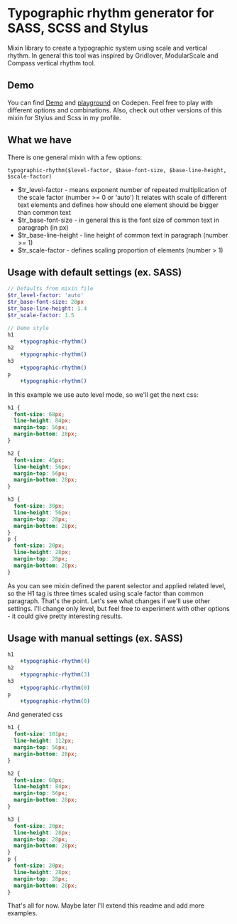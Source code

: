 # Typographic rhythm generator for SASS, SCSS and Stylus

Mixin library to create a typographic system using scale and vertical rhythm.
In general this tool was inspired by Gridlover, ModularScale and Compass vertical rhythm tool.

## Demo
You can find [Demo](http://codepen.io/orlovmax/pen/jbGwYW) and [playground](http://codepen.io/orlovmax/pen/RWZgJz) on Codepen. Feel free to play with different options and combinations. Also, check out other versions of this mixin for Stylus and Scss in my profile.

## What we have
There is one general mixin with a few options:

`typographic-rhythm($level-factor, $base-font-size, $base-line-height, $scale-factor)`

* $tr_level-factor - means exponent number of repeated multiplication of the scale factor (number >= 0 or 'auto')
It relates with scale of different text elements and defines how should one element should be bigger than common text
* $tr_base-font-size - in general this is the font size of common text in paragraph (in px)
* $tr_base-line-height - line height of common text in paragraph (number >= 1)
* $tr_scale-factor - defines scaling proportion of elements (number > 1)

## Usage with default settings (ex. SASS)
```sass
// Defaults from mixin file
$tr_level-factor: 'auto'
$tr_base-font-size: 20px
$tr_base-line-height: 1.4
$tr_scale-factor: 1.5

// Demo style
h1
	+typographic-rhythm()
h2
	+typographic-rhythm()
h3
	+typographic-rhythm()
p
	+typographic-rhythm()
```

In this example we use auto level mode, so we'll get the next css:

```css
h1 {
  font-size: 68px;
  line-height: 84px;
  margin-top: 56px;
  margin-bottom: 28px;
}

h2 {
  font-size: 45px;
  line-height: 56px;
  margin-top: 56px;
  margin-bottom: 28px;
}

h3 {
  font-size: 30px;
  line-height: 56px;
  margin-top: 28px;
  margin-bottom: 28px;
}
p {
  font-size: 20px;
  line-height: 28px;
  margin-top: 28px;
  margin-bottom: 28px;
}
```

As you can see mixin defined the parent selector and applied related level, so the H1 tag is three times scaled using scale factor than common paragraph. That's the point.
Let's see what changes if we'll use other settings. I'll change only level, but feel free to experiment with other options - it could give pretty interesting results.

## Usage with manual settings (ex. SASS)
```sass
h1
	+typographic-rhythm(4)
h2
	+typographic-rhythm(3)
h3
	+typographic-rhythm(0)
p
	+typographic-rhythm(0)
```

And generated css
```css
h1 {
  font-size: 101px;
  line-height: 112px;
  margin-top: 56px;
  margin-bottom: 28px;
}

h2 {
  font-size: 68px;
  line-height: 84px;
  margin-top: 56px;
  margin-bottom: 28px;
}

h3 {
  font-size: 20px;
  line-height: 28px;
  margin-top: 28px;
  margin-bottom: 28px;
}
p {
  font-size: 20px;
  line-height: 28px;
  margin-top: 28px;
  margin-bottom: 28px;
}
```

That's all for now. Maybe later I'll extend this readme and add more examples.
